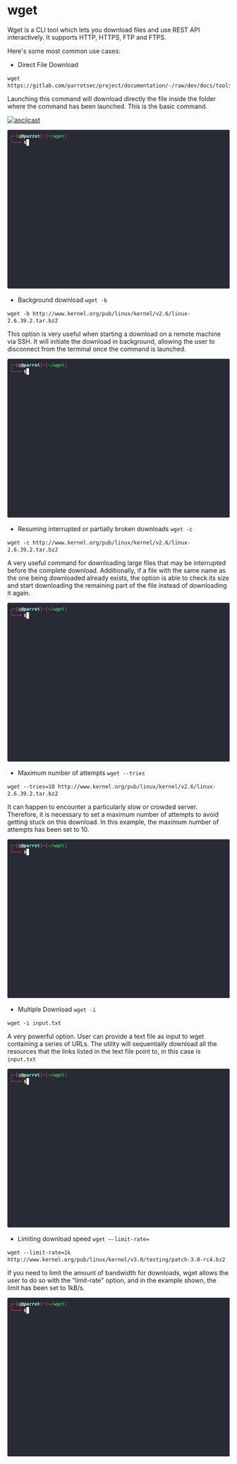 # wget

Wget is a CLI tool which lets you download files and use REST API interactively. 
It supports HTTP, HTTPS, FTP and FTPS.

Here's some most common use cases:


* Direct File Download 

```
wget https://gitlab.com/parrotsec/project/documentation/-/raw/dev/docs/tools/wget.md
```

Launching this command will download directly the file inside the folder where the command has been launched. This is the basic command.

[![asciicast](https://asciinema.org/a/113463.png)](https://asciinema.org/a/113463)

![1](images/wget2/wget1.gif)

* Background download `wget -b`

``` 
wget -b http://www.kernel.org/pub/linux/kernel/v2.6/linux-2.6.39.2.tar.bz2
```
This option is very useful when starting a download on a remote machine via SSH. It will initiate the download in background, allowing the user to disconnect from the terminal once the command is launched.

![1](images/wget2/wget2.gif)

* Resuming interrupted or partially broken downloads `wget -c`

```
wget -c http://www.kernel.org/pub/linux/kernel/v2.6/linux-2.6.39.2.tar.bz2
```
A very useful command for downloading large files that may be interrupted before the complete download. Additionally, if a file with the same name as the one being downloaded already exists, the option is able to check its size and start downloading the remaining part of the file instead of downloading it again.

![1](images/wget2/wget3.gif)

* Maximum number of attempts `wget --tries`

```
wget --tries=10 http://www.kernel.org/pub/linux/kernel/v2.6/linux-2.6.39.2.tar.bz2
```

It can happen to encounter a particularly slow or crowded server. Therefore, it is necessary to set a maximum number of attempts to avoid getting stuck on this download. In this example, the maximum number of attempts has been set to 10.

![1](images/wget2/wget4.gif)

* Multiple Download `wget -i`

```
wget -i input.txt
```

A very powerful option. User can provide a text file as input to wget containing a series of URLs. The utility will sequentially download all the resources that the links listed in the text file point to, in this case is `input.txt`

![1](images/wget2/wget5.gif)

* Limiting download speed `wget –-limit-rate=`

```
wget --limit-rate=1k http://www.kernel.org/pub/linux/kernel/v3.0/testing/patch-3.0-rc4.bz2
```

If you need to limit the amount of bandwidth for downloads, wget allows the user to do so with the "limit-rate" option, and in the example shown, the limit has been set to 1kB/s. 

![1](images/wget2/wget6.gif)

